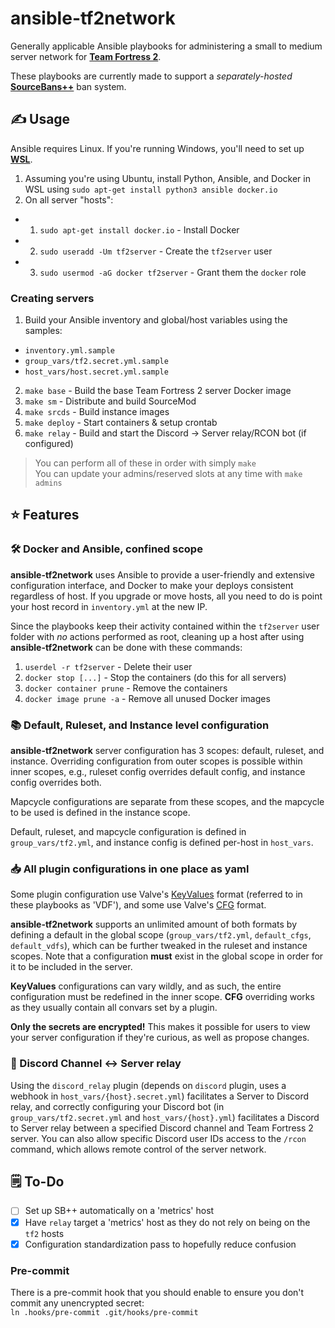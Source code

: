 # ansible-tf2network

Generally applicable Ansible playbooks for administering a small to medium server network for [**Team Fortress 2**](https://www.teamfortress.com/).<br/>

These playbooks are currently made to support a *separately-hosted* [**SourceBans++**](https://sbpp.github.io/) ban system.

## ✍️ Usage

Ansible requires Linux. If you're running Windows, you'll need to set up **[WSL](https://learn.microsoft.com/en-us/windows/wsl/install)**.

1. Assuming you're using Ubuntu, install Python, Ansible, and Docker in WSL using `sudo apt-get install python3 ansible docker.io`
2. On all server "hosts":
- 1. `sudo apt-get install docker.io` - Install Docker
- 2. `sudo useradd -Um tf2server` - Create the `tf2server` user
- 3. `sudo usermod -aG docker tf2server` - Grant them the `docker` role

### Creating servers
1. Build your Ansible inventory and global/host variables using the samples:
* `inventory.yml.sample`
* `group_vars/tf2.secret.yml.sample`
* `host_vars/host.secret.yml.sample`
2. `make base` - Build the base Team Fortress 2 server Docker image
3. `make sm` - Distribute and build SourceMod
4. `make srcds` - Build instance images
5. `make deploy` - Start containers & setup crontab
6. `make relay` - Build and start the Discord -> Server relay/RCON bot (if configured)
> You can perform all of these in order with simply `make`<br/>
> You can update your admins/reserved slots at any time with `make admins`

## ⭐ Features

### 🛠️ Docker and Ansible, confined scope
**ansible-tf2network** uses Ansible to provide a user-friendly and extensive configuration interface, and Docker to make your deploys consistent regardless of host. If you upgrade or move hosts, all you need to do is point your host record in `inventory.yml` at the new IP.

Since the playbooks keep their activity contained within the `tf2server` user folder with *no* actions performed as root, cleaning up a host after using **ansible-tf2network** can be done with these commands:
1. `userdel -r tf2server` - Delete their user
2. `docker stop [...]` - Stop the containers (do this for all servers)
3. `docker container prune` - Remove the containers
4. `docker image prune -a` - Remove all unused Docker images

### 📚 Default, Ruleset, and Instance level configuration
**ansible-tf2network** server configuration has 3 scopes: default, ruleset, and instance. Overriding configuration from outer scopes is possible within inner scopes, e.g., ruleset config overrides default config, and instance config overrides both.

Mapcycle configurations are separate from these scopes, and the mapcycle to be used is defined in the instance scope.

Default, ruleset, and mapcycle configuration is defined in `group_vars/tf2.yml`, and instance config is defined per-host in `host_vars`.

### 📥 All plugin configurations in one place as yaml
Some plugin configuration use Valve's [KeyValues](https://developer.valvesoftware.com/wiki/KeyValues) format (referred to in these playbooks as 'VDF'), and some use Valve's [CFG](https://developer.valvesoftware.com/wiki/CFG) format.

**ansible-tf2network** supports an unlimited amount of both formats by defining a default in the global scope (`group_vars/tf2.yml`, `default_cfgs`, `default_vdfs`), which can be further tweaked in the ruleset and instance scopes. Note that a configuration **must** exist in the global scope in order for it to be included in the server.

**KeyValues** configurations can vary wildly, and as such, the entire configuration must be redefined in the inner scope. **CFG** overriding works as they usually contain all convars set by a plugin.

**Only the secrets are encrypted!** This makes it possible for users to view your server configuration if they're curious, as well as propose changes.

### 💬 Discord Channel <-> Server relay
Using the `discord_relay` plugin (depends on `discord` plugin, uses a webhook in `host_vars/{host}.secret.yml`) facilitates a Server to Discord relay, and correctly configuring your Discord bot (in `group_vars/tf2.secret.yml` and `host_vars/{host}.yml`) facilitates a Discord to Server relay between a specified Discord channel and Team Fortress 2 server. You can also allow specific Discord user IDs access to the `/rcon` command, which allows remote control of the server network.

## 🗒️ To-Do

- [ ] Set up SB++ automatically on a 'metrics' host
- [x] Have `relay` target a 'metrics' host as they do not rely on being on the `tf2` hosts
- [x] Configuration standardization pass to hopefully reduce confusion

### Pre-commit
There is a pre-commit hook that you should enable to ensure you don't commit any unencrypted secret:<br/>
`ln .hooks/pre-commit .git/hooks/pre-commit`
